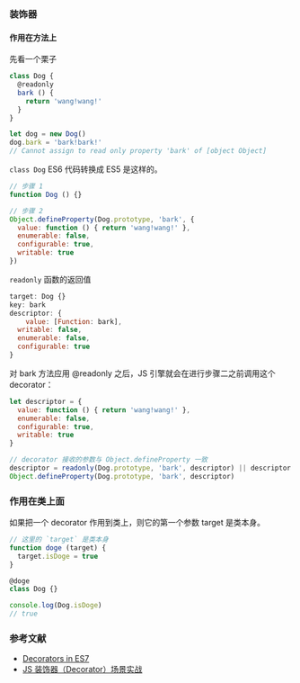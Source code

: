 
### 装饰器

#### 作用在方法上

先看一个栗子

```js
class Dog {
  @readonly
  bark () {
    return 'wang!wang!'
  }
}

let dog = new Dog()
dog.bark = 'bark!bark!'
// Cannot assign to read only property 'bark' of [object Object]
```

`class Dog` ES6 代码转换成 ES5 是这样的。

```js
// 步骤 1
function Dog () {}

// 步骤 2
Object.defineProperty(Dog.prototype, 'bark', {
  value: function () { return 'wang!wang!' },
  enumerable: false,
  configurable: true,
  writable: true
})
```


`readonly` 函数的返回值

```js
target: Dog {}
key: bark
descriptor: {
	value: [Function: bark],
  writable: false,
  enumerable: false,
  configurable: true
}
```

对 bark 方法应用 @readonly 之后，JS 引擎就会在进行步骤二之前调用这个 decorator：

```js
let descriptor = {
  value: function () { return 'wang!wang!' },
  enumerable: false,
  configurable: true,
  writable: true
}

// decorator 接收的参数与 Object.defineProperty 一致
descriptor = readonly(Dog.prototype, 'bark', descriptor) || descriptor
Object.defineProperty(Dog.prototype, 'bark', descriptor)
```

### 作用在类上面

如果把一个 decorator 作用到类上，则它的第一个参数 target 是类本身。

```js
// 这里的 `target` 是类本身
function doge (target) {
  target.isDoge = true
}

@doge
class Dog {}

console.log(Dog.isDoge)
// true
```

### 参考文献

- [Decorators in ES7](https://zhuanlan.zhihu.com/p/20139834)
- [JS 装饰器（Decorator）场景实战](https://juejin.im/post/59f1c484f265da431c6f8940)
